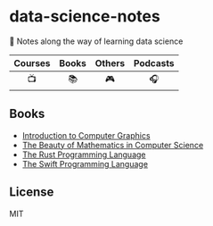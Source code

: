 # data-science-notes

📖 Notes along the way of learning data science

| Courses | Books | Others | Podcasts |
| :-: | :-: | :-: | :-: |
| 📺 | 📚 | 🎮 | 🎧 |

## Books

- [Introduction to Computer Graphics](https://github.com/LitoMore/data-science-notes/tree/master/introduction-to-computer-graphics)
- [The Beauty of Mathematics in Computer Science](https://github.com/LitoMore/data-science-notes/tree/master/the-beauty-of-mathematics-in-computer-science)
- [The Rust Programming Language](https://github.com/LitoMore/data-science-notes/tree/master/the-rust-programming-language)
- [The Swift Programming Language](https://github.com/LitoMore/data-science-notes/tree/master/the-swift-programming-language)

## License

MIT
